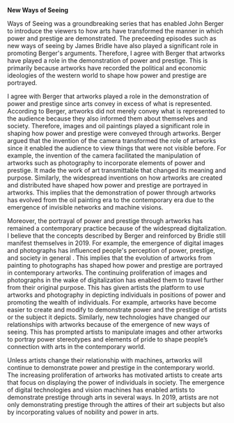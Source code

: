 **New Ways of Seeing**

Ways of Seeing was a groundbreaking series that has enabled John Berger to introduce the viewers to how arts have transformed the manner in which power and prestige are demonstrated. The preceeding episodes such as new ways of seeing by James Bridle have also played a significant role in promoting Berger's arguments. Therefore, I agree with Berger that artworks have played a role in the demonstration of power and prestige. This is primarily because artworks have recorded the political and economic ideologies of the western world to shape how power and prestige are portrayed. 

I agree with Berger that artworks played a role in the demonstration of power and prestige since arts convey in excess of what is represented. According to Berger, artworks did not merely convey what is represented to the audience because they also informed them about themselves and society. Therefore, images and oil paintings played a significant role in shaping how power and prestige were conveyed through artworks. Berger argued that the invention of the camera transformed the role of artworks since it enabled the audience to view things that were not visible before. For example, the invention of the camera facilitated the manipulation of artworks such as photography to incorporate elements of power and prestige. It made the work of art transmittable that changed its meaning and purpose. Similarly, the widespread inventions on how artworks are created and distributed have shaped how power and prestige are portrayed in artworks. This implies that the demonstration of power through artworks has evolved from the oil painting era to the contemporary era due to the emergence of invisible networks and machine visions.

Moreover, the portrayal of power and prestige through artworks has remained a contemporary practice because of the widespread digitalization. I believe that the concepts described by Berger and reinforced by Bridle still manifest themselves in 2019. For example, the emergence of digital images and photographs has influenced people's perception of power, prestige, and society in general . This implies that the evolution of artworks from painting to photographs has shaped how power and prestige are portrayed in contemporary artworks. The continuing proliferation of images and photographs in the wake of digitalization has enabled them to travel further from their original purpose. This has given artists the platform to use artworks and photography in depicting individuals in positions of power and promoting the wealth of individuals. For example, artworks have become easier to create and modify to demonstrate power and the prestige of artists or the subject it depicts. Similarly, new technologies have changed our relationships with artworks because of the emergence of new ways of seeing. This has prompted artists to manipulate images and other artworks to portray power stereotypes and elements of pride to shape people’s connection with arts in the contemporary world.

 Unless artists change their relationship with machines, artworks will continue to demonstrate power and prestige in the contemporary world. The increasing proliferation of artworks has motivated artists to create arts that focus on displaying the power of individuals in society. The emergence of digital technologies and vision machines has enabled artists to demonstrate prestige through arts in several ways. In 2019, artists are not only demonstrating prestige through the attires of their art subjects but also by incorporating values of nobility and power in arts. 
